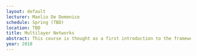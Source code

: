 ```yaml
---
layout: default 
lecturer: Manlio De Domenico
schedule: Spring (TBD)
location: TBD
title: Multilayer Networks
abstract: This course is thought as a first introduction to the framework of multilayer networks, i.e. graphs whose nodes are connected by links of different nature. The course will start with a detailed introduction of the multilayer framework, both from the theoretical and the applicative points of view, using the tensorial approach. In particular, it will be shown how to transfer all key concepts of graph theory into the multilayer networks, approaching some also some very recent results in the field. A number of applications to several scientific and socioeconomic scenarios will conclude the theoretical course. Finally, a hands-on tutorial will allow the student to reach a working knowledge of all the material.
year: 2018
---
```

